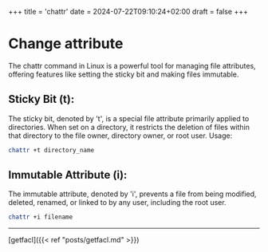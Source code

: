 +++
title = 'chattr'
date = 2024-07-22T09:10:24+02:00
draft = false
+++

# Change attribute
The chattr command in Linux is a powerful tool for managing file attributes, offering features like setting the sticky bit and making files immutable.

## Sticky Bit (t):

The sticky bit, denoted by 't', is a special file attribute primarily applied to directories. When set on a directory, it restricts the deletion of files within that directory to the file owner, directory owner, or root user.
Usage:
```bash 
chattr +t directory_name
```
## Immutable Attribute (i):
The immutable attribute, denoted by 'i', prevents a file from being modified, deleted, renamed, or linked to by any user, including the root user.
```bash
chattr +i filename
```


---
[getfacl]({{< ref "posts/getfacl.md" >}})
